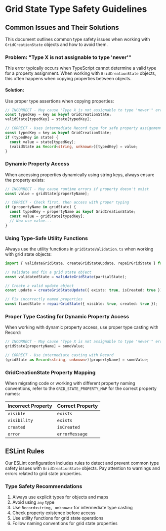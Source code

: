 
# Grid State Type Safety Guidelines

## Common Issues and Their Solutions

This document outlines common type safety issues when working with `GridCreationState` objects and how to avoid them.

### Problem: "Type X is not assignable to type 'never'"

This error typically occurs when TypeScript cannot determine a valid type for a property assignment. When working with `GridCreationState` objects, this often happens when copying properties between objects.

#### Solution:

Use proper type assertions when copying properties:

```typescript
// INCORRECT - May cause "Type X is not assignable to type 'never'" errors
const typedKey = key as keyof GridCreationState;
validState[typedKey] = state[typedKey];

// CORRECT - Uses intermediate Record type for safe property assignment
const typedKey = key as keyof GridCreationState;
if (typedKey in state) {
  const value = state[typedKey];
  (validState as Record<string, unknown>)[typedKey] = value;
}
```

### Dynamic Property Access

When accessing properties dynamically using string keys, always ensure the property exists:

```typescript
// INCORRECT - May cause runtime errors if property doesn't exist
const value = gridState[propertyName];

// CORRECT - Check first, then access with proper typing
if (propertyName in gridState) {
  const typedKey = propertyName as keyof GridCreationState;
  const value = gridState[typedKey];
  // Now use value...
}
```

### Using Type-Safe Utility Functions

Always use the utility functions in `gridStateValidation.ts` when working with grid state objects:

```typescript
import { validateGridState, createGridStateUpdate, repairGridState } from '@/utils/grid/gridStateValidation';

// Validate and fix a grid state object
const validatedState = validateGridState(partialState);

// Create a valid update object
const update = createGridStateUpdate({ exists: true, isCreated: true });

// Fix incorrectly named properties
const fixedState = repairGridState({ visible: true, created: true });
```

### Proper Type Casting for Dynamic Property Access

When working with dynamic property access, use proper type casting with Record:

```typescript
// INCORRECT - May cause "Type X is not assignable to type 'never'" errors
gridState[propertyName] = someValue;

// CORRECT - Use intermediate casting with Record
(gridState as Record<string, unknown>)[propertyName] = someValue;
```

### GridCreationState Property Mapping

When migrating code or working with different property naming conventions, refer to the `GRID_STATE_PROPERTY_MAP` for the correct property names:

| Incorrect Property | Correct Property |
|-------------------|------------------|
| `visible`         | `exists`         |
| `visibility`      | `exists`         |
| `created`         | `isCreated`      |
| `error`           | `errorMessage`   |

## ESLint Rules

Our ESLint configuration includes rules to detect and prevent common type safety issues with `GridCreationState` objects. Pay attention to warnings and errors related to grid state properties.

### Type Safety Recommendations

1. Always use explicit types for objects and maps
2. Avoid using `any` type
3. Use `Record<string, unknown>` for intermediate type casting
4. Check property existence before access
5. Use utility functions for grid state operations
6. Follow naming conventions for grid state properties
